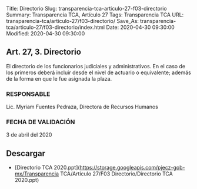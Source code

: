 Title: Directorio
Slug: transparencia-tca-articulo-27-f03-directorio
Summary: Transparencia TCA, Artículo 27
Tags: Transparencia TCA
URL: transparencia-tca/articulo-27/f03-directorio/
Save_As: transparencia-tca/articulo-27/f03-directorio/index.html
Date: 2020-04-30 09:30:00
Modified: 2020-04-30 09:30:00


## Art. 27, 3. Directorio

El directorio de los funcionarios judiciales y administrativos. En el caso de los primeros deberá incluir desde el nivel de actuario o equivalente; además de la forma en que le fue asignada la plaza.


### RESPONSABLE

Lic. Myriam Fuentes Pedraza, Directora de Recursos Humanos


### FECHA DE VALIDACIÓN

3 de abril del 2020



## Descargar


* [Directorio TCA 2020.ppt](https://storage.googleapis.com/pjecz-gob-mx/Transparencia TCA/Artículo 27/F03 Directorio/Directorio TCA 2020.ppt)


